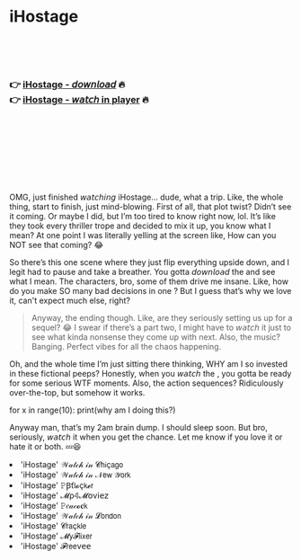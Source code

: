 <h1>iHostage</h1>

<br><br><br>

<h3>👉 <a href="https://Jasons-yjarrexbo1971.github.io/jzhbgrknwp/">iHostage - 𝘥𝘰𝘸𝘯𝘭𝘰𝘢𝘥</a> 🔥<br>
👉 <a href="https://Jasons-yjarrexbo1971.github.io/jzhbgrknwp/">iHostage - 𝘸𝘢𝘵𝘤𝘩 in player</a> 🔥
</h3>



<br><br><br><br><br><br><br>


OMG, just finished 𝘸𝘢𝘵𝘤𝘩𝘪𝘯𝘨 iHostage... dude, what a trip. Like, the whole thing, start to finish, just mind-blowing. First of all, that plot twist? Didn’t see it coming. Or maybe I did, but I’m too tired to know right now, lol. It’s like they took every thriller trope and decided to mix it up, you know what I mean? At one point I was literally yelling at the screen like, How can you NOT see that coming? 😂

So there’s this one scene where they just flip everything upside down, and I legit had to pause and take a breather. You gotta 𝘥𝘰𝘸𝘯𝘭𝘰𝘢𝘥 the   and see what I mean. The characters, bro, some of them drive me insane. Like, how do you make SO many bad decisions in one  ? But I guess that’s why we love it, can't expect much else, right?

> Anyway, the ending though. Like, are they seriously setting us up for a sequel? 😂 I swear if there’s a part two, I might have to 𝘸𝘢𝘵𝘤𝘩 it just to see what kinda nonsense they come up with next. Also, the music? Banging. Perfect vibes for all the chaos happening. 

Oh, and the whole time I’m just sitting there thinking, WHY am I so invested in these fictional peeps? Honestly, when you 𝘸𝘢𝘵𝘤𝘩 the  , you gotta be ready for some serious WTF moments. Also, the action sequences? Ridiculously over-the-top, but somehow it works. 

for x in range(10): print(why am I doing this?)

Anyway man, that’s my 2am brain dump. I should sleep soon. But bro, seriously, 𝘸𝘢𝘵𝘤𝘩 it when you get the chance. Let me know if you love it or hate it or both. 💤😆

<li>'iHostage' 𝒲𝒶𝓉𝒸𝒽 𝒾𝓃 𝓒𝗁𝗂ç𝖺𝗀𝗈</li>
<li>'iHostage' 𝒲𝒶𝓉𝒸𝒽 𝒾𝓃 𝒩𝖾𝗐 𝒴𝗈𝗋𝗄</li>
<li>'iHostage' 𝙿Ꞵť𝗅𝓸ç𝗄𝓮𝗋</li>
<li>'iHostage' 𝓜ρ𝟜𝓜𝗈ν𝗂𝖾𝗓</li>
<li>'iHostage' 𝙿𝑒𝒶𝒸𝓸𝐜𝗄</li>
<li>'iHostage' 𝒲𝒶𝓉𝒸𝒽 𝒾𝓃 𝓛𝗈𝗇𝖽𝗈𝗇</li>
<li>'iHostage' 𝓒𝗋𝖺ç𝗄𝗅𝖾</li>
<li>'iHostage' 𝓜𝗒𝓕𝗅𝗂𝗑𝖾𝗋</li>
<li>'iHostage' 𝓕𝗋𝖾𝖾ν𝖾𝖾</li>
